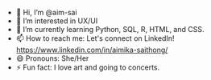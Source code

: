- 👋 Hi, I’m @aim-sai
- 👀 I’m interested in UX/UI
- 🌱 I’m currently learning Python, SQL, R, HTML, and CSS.
- 📫 How to reach me: Let's connect on LinkedIn! https://www.linkedin.com/in/aimika-saithong/
- 😄 Pronouns: She/Her
- ⚡ Fun fact: I love art and going to concerts.

